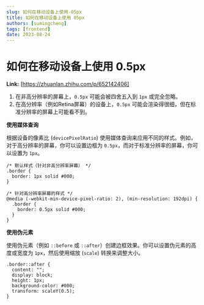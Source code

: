 ```yaml
---
slug: 如何在移动设备上使用-05px
title: 如何在移动设备上使用 05px
authors: [sumingcheng]
tags: [frontend]
date: 2023-08-24
---
```


# 如何在移动设备上使用 0.5px



 **Link:** [https://zhuanlan.zhihu.com/p/652142406]



1. 在非高分辨率的屏幕上，`0.5px` 可能会被四舍五入到 `1px` 或完全忽略。
2. 在高分辨率（例如Retina屏幕）的设备上，`0.5px` 可能会渲染得很细，但在标准分辨率的屏幕上可能看不到。

**使用媒体查询**

根据设备的像素比 (`devicePixelRatio`) 使用媒体查询来应用不同的样式。例如，对于高分辨率的屏幕，你可以设置边框为 `0.5px`，而对于标准分辨率的屏幕，你可以设置为 `1px`。

```
/* 默认样式（针对非高分辨率屏幕） */
.border {
  border: 1px solid #000;
}

/* 针对高分辨率屏幕的样式 */
@media (-webkit-min-device-pixel-ratio: 2), (min-resolution: 192dpi) {
  .border {
    border: 0.5px solid #000;
  }
}
```

**使用伪元素**

使用伪元素（例如 `::before` 或 `::after`）创建边框效果。你可以设置伪元素的高度或宽度为 `1px`，然后使用缩放 (`scale`) 转换来调整大小。

```
.border::after {
  content: "";
  display: block;
  height: 1px;
  background-color: #000;
  transform: scaleY(0.5);
}
```